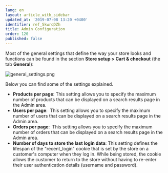 ```yaml
---
lang: en
layout: article_with_sidebar
updated_at: '2019-07-08 13:20 +0400'
identifier: ref_5kwrqDZh
title: Admin Configuration
order: 120
published: false
---
```

Most of the general settings that define the way your store looks and functions can be found in the section **Store setup > Cart & checkout** (the tab **General**):

![general_settings.png]({{site.baseurl}}/attachments/ref_qAZlJxZm/general_settings.png)

Below you can find some of the settings explained.


*   **Products per page**: This setting allows you to specify the maximum number of products that can be displayed on a search results page in the Admin area.
*   **Users per page**:  This setting allows you to specify the maximum number of users that can be displayed on a search results page in the Admin area.
*   **Orders per page**:  This setting allows you to specify the maximum number of orders that can be displayed on a search results page in the Admin area.
*   **Number of days to store the last login data**: This setting defines the lifespan of the "recent_login" cookie that is set by the store on a customer's computer when they log in. While being stored, the cookie allows the customer to return to the store without having to re-enter their user authentication details (username and password).
